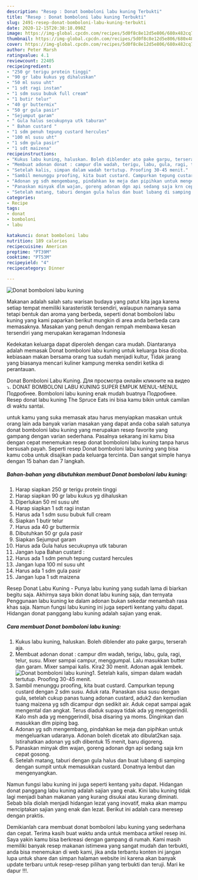 ```yaml
---
description: "Resep : Donat bomboloni labu kuning Terbukti"
title: "Resep : Donat bomboloni labu kuning Terbukti"
slug: 2491-resep-donat-bomboloni-labu-kuning-terbukti
date: 2020-12-15T20:38:18.098Z
image: https://img-global.cpcdn.com/recipes/5d0f8c8e12d5e806/680x482cq70/donat-bomboloni-labu-kuning-foto-resep-utama.jpg
thumbnail: https://img-global.cpcdn.com/recipes/5d0f8c8e12d5e806/680x482cq70/donat-bomboloni-labu-kuning-foto-resep-utama.jpg
cover: https://img-global.cpcdn.com/recipes/5d0f8c8e12d5e806/680x482cq70/donat-bomboloni-labu-kuning-foto-resep-utama.jpg
author: Peter Marsh
ratingvalue: 4.1
reviewcount: 22405
recipeingredient:
- "250 gr terigu protein tinggi"
- "90 gr labu kukus yg dihaluskan"
- "50 ml susu uht"
- "1 sdt ragi instan"
- "1 sdm susu bubuk full cream"
- "1 butir telur"
- "40 gr buttermix"
- "50 gr gula pasir"
- "Sejumput garam"
- " Gula halus secukupnya utk taburan"
- " Bahan custard "
- "1 sdm penuh tepung custard hercules"
- "100 ml susu uht"
- "1 sdm gula pasir"
- "1 sdt maizena"
recipeinstructions:
- "Kukus labu kuning, haluskan. Boleh diblender ato pake garpu, terserah aja."
- "Membuat adonan donat : campur dlm wadah, terigu, labu, gula, ragi, telur, susu. Mixer sampai campur, menggumpal. Lalu masukkan butter dan garam. Mixer sampai kalis. Kira2 30 menit. Adonan agak lembek."
- "Setelah kalis, simpan dalam wadah tertutup. Proofing 30-45 menit."
- "Sambil menunggu proofing, kita buat custard. Campurkan tepung custard dengan 2 sdm susu. Aduk rata. Panaskan sisa susu dengan gula, setelah cukup panas tuang adonan custard, aduk2 dan kemudian tuang maizena yg sdh dicampur dgn sedikit air. Aduk cepat sampai agak mengental dan angkat. Terus diaduk supaya tidak ada yg menggerindil. Kalo msh ada yg menggerindil, bisa disaring ya moms. Dinginkan dan masukkan dlm piping bag."
- "Adonan yg sdh mengembang, pindahkan ke meja dan pipihkan untuk mengeluarkan udaranya. Adonan boleh dicetak ato dibulat2kan saja. Istirahatkan adonan yg sdh dibentuk 15 menit, baru digoreng."
- "Panaskan minyak dlm wajan, goreng adonan dgn api sedang saja krn cepat gosong."
- "Setelah matang, taburi dengan gula halus dan buat lubang di samping dengan sumpit untuk memasukkan custard. Donatnya lembut dan mengenyangkan."
categories:
- Recipe
tags:
- donat
- bomboloni
- labu

katakunci: donat bomboloni labu 
nutrition: 189 calories
recipecuisine: American
preptime: "PT39M"
cooktime: "PT53M"
recipeyield: "4"
recipecategory: Dinner

---
```



![Donat bomboloni labu kuning](https://img-global.cpcdn.com/recipes/5d0f8c8e12d5e806/680x482cq70/donat-bomboloni-labu-kuning-foto-resep-utama.jpg)

Makanan adalah salah satu warisan budaya yang patut kita jaga karena setiap tempat memiliki karasteristik tersendiri, walaupun namanya sama tetapi bentuk dan aroma yang berbeda, seperti donat bomboloni labu kuning yang kami paparkan berikut mungkin di area anda berbeda cara memasaknya. Masakan yang penuh dengan rempah membawa kesan tersendiri yang merupakan keragaman Indonesia

Kedekatan keluarga dapat diperoleh dengan cara mudah. Diantaranya adalah memasak Donat bomboloni labu kuning untuk keluarga bisa dicoba. kebiasaan makan bersama orang tua sudah menjadi kultur, Tidak jarang yang biasanya mencari kuliner kampung mereka sendiri ketika di perantauan.

Donat Bomboloni Labu Kuning. Для просмотра онлайн кликните на видео ⤵. DONAT BOMBOLONI LABU KUNING SUPER EMPUK MENUL-MENUL Подробнее. Bomboloni labu kuning enak mudah buatnya Подробнее. Resep donat labu kuning The Spruce Eats ini bisa kamu bikin untuk camilan di waktu santai.

untuk kamu yang suka memasak atau harus menyiapkan masakan untuk orang lain ada banyak varian masakan yang dapat anda coba salah satunya donat bomboloni labu kuning yang merupakan resep favorite yang gampang dengan varian sederhana. Pasalnya sekarang ini kamu bisa dengan cepat menemukan resep donat bomboloni labu kuning tanpa harus bersusah payah.
Seperti resep Donat bomboloni labu kuning yang bisa kamu coba untuk disajikan pada keluarga tercinta. Dan sangat simple hanya dengan 15 bahan dan 7 langkah.


<!--inarticleads1-->

##### Bahan-bahan yang dibutuhkan membuat Donat bomboloni labu kuning:

1. Harap siapkan 250 gr terigu protein tinggi
1. Harap siapkan 90 gr labu kukus yg dihaluskan
1. Diperlukan 50 ml susu uht
1. Harap siapkan 1 sdt ragi instan
1. Harus ada 1 sdm susu bubuk full cream
1. Siapkan 1 butir telur
1. Harus ada 40 gr buttermix
1. Dibutuhkan 50 gr gula pasir
1. Siapkan Sejumput garam
1. Harus ada  Gula halus secukupnya utk taburan
1. Jangan lupa  Bahan custard :
1. Harus ada 1 sdm penuh tepung custard hercules
1. Jangan lupa 100 ml susu uht
1. Harus ada 1 sdm gula pasir
1. Jangan lupa 1 sdt maizena


Resep Donat Labu Kuning - Punya labu kuning yang sudah lama di biarkan begitu saja. Akhirnya saya bikin donat labu kuning saja, dan ternyata Penggunaan labu kuning ke dalam adonan bukan sekedar menambah rasa khas saja. Namun fungsi labu kuning ini juga seperti kentang yaitu dapat. Hidangan donat panggang labu kuning adalah sajian yang enak. 

<!--inarticleads2-->

##### Cara membuat  Donat bomboloni labu kuning:

1. Kukus labu kuning, haluskan. Boleh diblender ato pake garpu, terserah aja.
1. Membuat adonan donat : campur dlm wadah, terigu, labu, gula, ragi, telur, susu. Mixer sampai campur, menggumpal. Lalu masukkan butter dan garam. Mixer sampai kalis. Kira2 30 menit. Adonan agak lembek.
<img src="//assets-global.cpcdn.com/assets/icons/button_play-2c75c40dde080a61004c1f40b05d8f140eaff45d7e9e6481dc71c63d2e7c4909.png" alt="Donat bomboloni labu kuning">1. Setelah kalis, simpan dalam wadah tertutup. Proofing 30-45 menit.
1. Sambil menunggu proofing, kita buat custard. Campurkan tepung custard dengan 2 sdm susu. Aduk rata. Panaskan sisa susu dengan gula, setelah cukup panas tuang adonan custard, aduk2 dan kemudian tuang maizena yg sdh dicampur dgn sedikit air. Aduk cepat sampai agak mengental dan angkat. Terus diaduk supaya tidak ada yg menggerindil. Kalo msh ada yg menggerindil, bisa disaring ya moms. Dinginkan dan masukkan dlm piping bag.
1. Adonan yg sdh mengembang, pindahkan ke meja dan pipihkan untuk mengeluarkan udaranya. Adonan boleh dicetak ato dibulat2kan saja. Istirahatkan adonan yg sdh dibentuk 15 menit, baru digoreng.
1. Panaskan minyak dlm wajan, goreng adonan dgn api sedang saja krn cepat gosong.
1. Setelah matang, taburi dengan gula halus dan buat lubang di samping dengan sumpit untuk memasukkan custard. Donatnya lembut dan mengenyangkan.


Namun fungsi labu kuning ini juga seperti kentang yaitu dapat. Hidangan donat panggang labu kuning adalah sajian yang enak. Kini labu kuning tidak lagi menjadi bahan makanan yang kurang disukai atau kurang diminati. Sebab bila diolah menjadi hidangan lezat yang inovatif, maka akan mampu menciptakan sajian yang enak dan lezat. Berikut ini adalah cara meresep dengan praktis. 

Demikianlah cara membuat donat bomboloni labu kuning yang sederhana dan cepat. Terima kasih buat waktu anda untuk membaca artikel resep ini. Saya yakin kamu bisa berkreasi dengan gampang di rumah. Kami masih memiliki banyak resep makanan istimewa yang sangat mudah dan terbukti, anda bisa menemukan di web kami, jika anda terbantu konten ini jangan lupa untuk share dan simpan halaman website ini karena akan banyak update terbaru untuk resep-resep pilihan yang terbukti dan teruji. Mari ke dapur !!!. 
